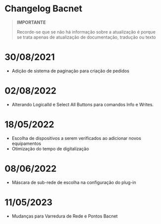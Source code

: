 # Changelog Bacnet


>**IMPORTANTE**
>
>Recorde-se que se não há informação sobre a atualização é porque se trata apenas de atualização de documentação, tradução ou texto

# 30/08/2021

- Adição de sistema de paginação para criação de pedidos


# 02/08/2022

- Alterando LogicalId e Select All Buttons para comandos Info e Writes.


# 18/05/2022

- Escolha de dispositivos a serem verificados ao adicionar novos equipamentos
- Otimização do tempo de digitalização


# 08/06/2022

- Máscara de sub-rede de escolha na configuração do plug-in

# 11/05/2023

- Mudanças para Varredura de Rede e Pontos Bacnet
